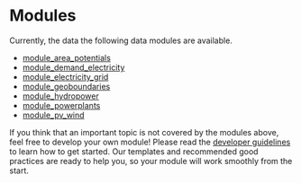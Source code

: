 # Modules

Currently, the data the following data modules are available.

- [module_area_potentials](https://github.com/calliope-project/module_area_potentials)
- [module_demand_electricity](https://github.com/calliope-project/module_demand_electricity)
- [module_electricity_grid](https://github.com/calliope-project/module_electricity_grid)
- [module_geoboundaries](https://github.com/calliope-project/module_geo_boundaries)
- [module_hydropower](https://github.com/calliope-project/module_hydropower)
- [module_powerplants](https://github.com/calliope-project/module_powerplants)
- [module_pv_wind](https://github.com/calliope-project/module_pv_wind)

If you think that an important topic is not covered by the modules above, feel free to develop your own module! Please read the [developer guidelines](../Developer_guidelines/getting_started.md) to learn how to get started. Our templates and recommended good practices are ready to help you, so your module will work smoothly from the start. 
